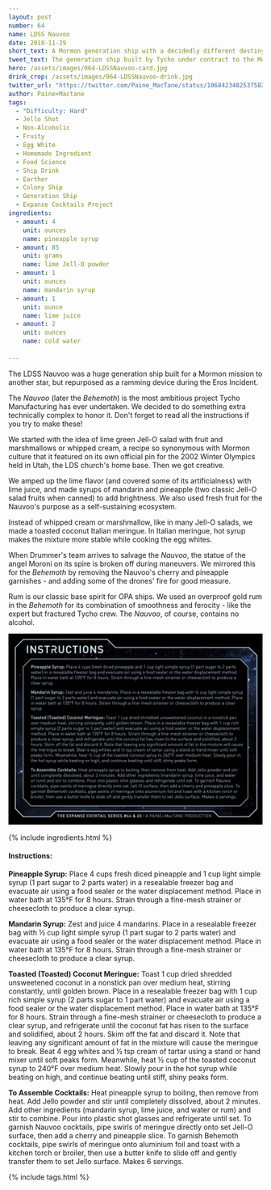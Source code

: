 ```yaml
---
layout: post
number: 64
name: LDSS Nauvoo
date: 2018-11-29
short_text: A Mormon generation ship with a decidedly different destiny. 
tweet_text: The generation ship built by Tycho under contract to the Mormon church for a mission to a nearby star, and the OPA dreadnought it was transformed into.
hero: /assets/images/064-LDSSNauvoo-card.jpg
drink_crop: /assets/images/064-LDSSNauvoo-drink.jpg
twitter_url: "https://twitter.com/Paine_MacTane/status/1068423482537582592"
author: Paine×Mactane
tags:
  - "Difficulty: Hard"
  - Jello Shot
  - Non-Alcoholic
  - Fruity
  - Egg White
  - Homemade Ingredient
  - Food Science
  - Ship Drink
  - Earther
  - Colony Ship
  - Generation Ship
  - Expanse Cocktails Project
ingredients:
  - amount: 4
    unit: ounces
    name: pineapple syrup
  - amount: 85
    unit: grams
    name: lime Jell-O powder
  - amount: 1
    unit: ounces
    name: mandarin syrup
  - amount: 1
    unit: ounce
    name: lime juice
  - amount: 2
    unit: ounces
    name: cold water

---
```


The LDSS Nauvoo was a huge generation ship built for a Mormon mission to another star, but repurposed as a ramming device during the Eros Incident.

The *Nauvoo* (later the *Behemoth*) is the most ambitious project Tycho Manufacturing has ever undertaken.  We decided to do something extra technically complex to honor it. Don't forget to read all the instructions if you try to make these!

We started with the idea of lime green Jell-O salad with fruit and marshmallows or whipped cream, a recipe so synonymous with Mormon culture that it featured on its own official pin for the 2002 Winter Olympics held in Utah, the LDS church's home base. Then we got creative.

We amped up the lime flavor (and covered some of its artificialness) with lime juice, and made syrups of mandarin and pineapple (two classic Jell-O salad fruits when canned) to add brightness. We also used fresh fruit for the Nauvoo's purpose as a self-sustaining ecosystem. 

Instead of whipped cream or marshmallow, like in many Jell-O salads, we made a toasted coconut Italian meringue. In Italian meringue, hot syrup makes the mixture more stable while cooking the egg whites.

When Drummer's team arrives to salvage the *Nauvoo*, the statue of the angel Moroni on its spire is broken off during maneuvers. We mirrored this for the *Behemoth* by removing the Nauvoo's cherry and pineapple garnishes - and adding some of the drones' fire for good measure.

Rum is our classic base spirit for OPA ships. We used an overproof gold rum in the *Behemoth* for its combination of smoothness and ferocity - like the expert but fractured Tycho crew. The *Nauvoo*, of course, contains no alcohol.

![Picture of instructions (text below this image)](/assets/images/064-065-Instructions.jpg)

{% include ingredients.html %}

#### Instructions:

<strong>Pineapple Syrup:</strong> Place 4 cups fresh diced pineapple and 1 cup light simple syrup (1 part sugar to 2 parts water) in a resealable freezer bag and evacuate air using a food sealer or the water displacement method. Place in water bath at 135°F for 8 hours. Strain through a fine-mesh strainer or cheesecloth to produce a clear syrup. 

<strong>Mandarin Syrup:</strong> Zest and juice 4 mandarins. Place in a resealable freezer bag with ½ cup light simple syrup (1 part sugar to 2 parts water) and evacuate air using a food sealer or the water displacement method. Place in water bath at 135°F for 8 hours. Strain through a fine-mesh strainer or cheesecloth to produce a clear syrup. 

<strong> Toasted (Toasted) Coconut Meringue:</strong> Toast 1 cup dried shredded unsweetened coconut in a nonstick pan over medium heat, stirring constantly, until golden brown. Place in a resealable freezer bag with 1 cup rich simple syrup (2 parts sugar to 1 part water) and evacuate air using a food sealer or the water displacement method. Place in water bath at 135°F for 8 hours. Strain through a fine-mesh strainer or cheesecloth to produce a clear syrup, and refrigerate until the coconut fat has risen to the surface and solidified, about 2 hours. Skim off the fat and discard it. Note that leaving any significant amount of fat in the mixture will cause the meringue to break. Beat 4 egg whites and ½ tsp cream of tartar using a stand or hand mixer until soft peaks form. Meanwhile, heat ½ cup of the toasted coconut syrup to 240°F over medium heat. Slowly pour in the hot syrup while beating on high, and continue beating until stiff, shiny peaks form. 

<strong>To Assemble Cocktails:</strong> Heat pineapple syrup to boiling, then remove from heat. Add Jello powder and stir until completely dissolved, about 2 minutes. Add other ingredients (mandarin syrup, lime juice, and water or rum) and stir to combine. Pour into plastic shot glasses and refrigerate until set. To garnish Nauvoo cocktails, pipe swirls of meringue directly onto set Jell-O surface, then add a cherry and pineapple slice. To garnish Behemoth cocktails, pipe swirls of meringue onto aluminium foil and toast with a kitchen torch or broiler, then use a butter knife to slide off and gently transfer them to set Jello surface. Makes 6 servings.

{% include tags.html %}

